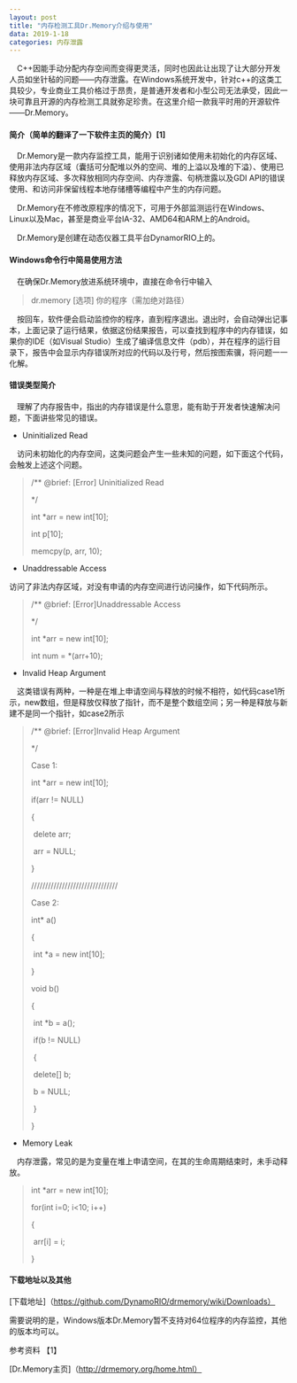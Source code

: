 ```yaml
---
layout: post
title: "内存检测工具Dr.Memory介绍与使用"
data: 2019-1-18
categories: 内存泄露
---
```


　C++因能手动分配内存空间而变得更灵活，同时也因此让出现了让大部分开发人员如坐针毡的问题——内存泄露。在Windows系统开发中，针对c++的这类工具较少，专业商业工具价格过于昂贵，是普通开发者和小型公司无法承受，因此一块可靠且开源的内存检测工具就弥足珍贵。在这里介绍一款我平时用的开源软件——Dr.Memory。

#### 简介（简单的翻译了一下软件主页的简介）[1]

　Dr.Memory是一款内存监控工具，能用于识别诸如使用未初始化的内存区域、使用非法内存区域（囊括可分配堆以外的空间、堆的上溢以及堆的下溢）、使用已释放内存区域、多次释放相同内存空间、内存泄露、句柄泄露以及GDI API的错误使用、和访问非保留线程本地存储槽等编程中产生的内存问题。

　Dr.Memory在不修改原程序的情况下，可用于外部监测运行在Windows、Linux以及Mac，甚至是商业平台IA-32、AMD64和ARM上的Android。

　Dr.Memory是创建在动态仪器工具平台DynamorRIO上的。

#### Windows命令行中简易使用方法

　在确保Dr.Memory放进系统环境中，直接在命令行中输入

> dr.memory [选项] 你的程序（需加绝对路径）

　按回车，软件便会启动监控你的程序，直到程序退出。退出时，会自动弹出记事本，上面记录了运行结果，依据这份结果报告，可以查找到程序中的内存错误，如果你的IDE（如Visual Studio）生成了编译信息文件（pdb），并在程序的运行目录下，报告中会显示内存错误所对应的代码以及行号，然后按图索骥，将问题一一化解。

#### 错误类型简介

　理解了内存报告中，指出的内存错误是什么意思，能有助于开发者快速解决问题，下面讲些常见的错误。

- Uninitialized Read

　访问未初始化的内存空间，这类问题会产生一些未知的问题，如下面这个代码，会触发上述这个问题。

> /** @brief: [Error] Uninitialized Read
>
> */
>
> int *arr = new int[10];
>
> int p[10];
>
> memcpy(p, arr, 10);

- Unaddressable Access

访问了非法内存区域，对没有申请的内存空间进行访问操作，如下代码所示。

> /** @brief: [Error]Unaddressable Access
>
> */
>
> int *arr = new int[10];
>
> int num = *(arr+10);

- Invalid Heap Argument

　这类错误有两种，一种是在堆上申请空间与释放的时候不相符，如代码case1所示，new数组，但是释放仅释放了指针，而不是整个数组空间；另一种是释放与新建不是同一个指针，如case2所示

> /** @brief: [Error]Invalid Heap Argument
>
> */
>
> Case 1:
>
> int *arr = new int[10];
>
> if(arr != NULL)
>
> {
>
> ​	delete arr;
>
> ​	arr = NULL;
>
> }
>
> ///////////////////////////////
>
> Case 2:
>
> int* a()
>
> {
>
> ​	int *a = new int[10];
>
> }
>
> void b()
>
> {
>
> ​	int *b = a();
>
> ​	if(b != NULL)
>
> ​	{
>
> ​		delete[] b;
>
> ​		b = NULL; 
>
> ​	}
>
> }

- Memory Leak

　内存泄露，常见的是为变量在堆上申请空间，在其的生命周期结束时，未手动释放。

> int *arr = new int[10];
>
> for(int i=0; i<10; i++)
>
> {
>
> ​	arr[i] = i;
>
> }

#### 下载地址以及其他

[下载地址]（https://github.com/DynamoRIO/drmemory/wiki/Downloads）

需要说明的是，Windows版本Dr.Memory暂不支持对64位程序的内存监控，其他的版本均可以。

参考资料 【1】 

[Dr.Memory主页]（http://drmemory.org/home.html）

